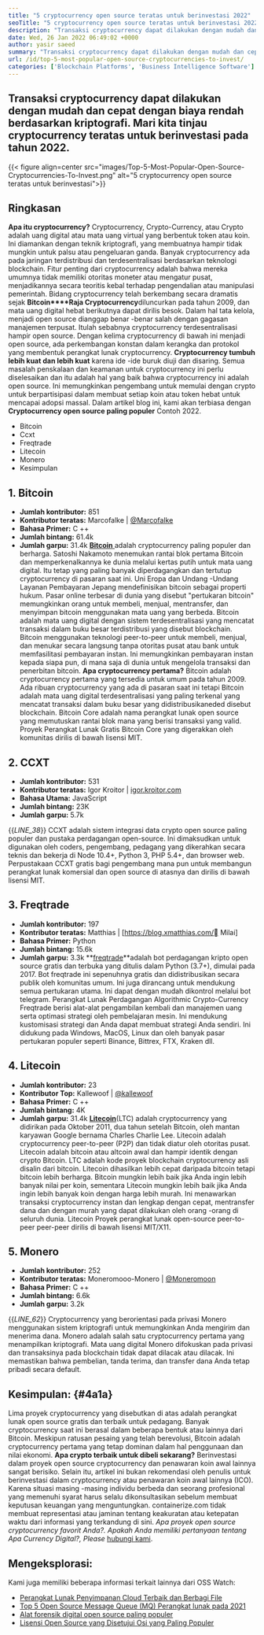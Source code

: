 ```yaml
---
title: "5 cryptocurrency open source teratas untuk berinvestasi 2022" 
seoTitle: "5 cryptocurrency open source teratas untuk berinvestasi 2022" 
description: "Transaksi cryptocurrency dapat dilakukan dengan mudah dan cepat dengan biaya rendah berdasarkan kriptografi. Mari kita tinjau cryptocurrency teratas untuk berinvestasi pada tahun 2022." 
date: Wed, 26 Jan 2022 06:49:02 +0000
author: yasir saeed
summary: "Transaksi cryptocurrency dapat dilakukan dengan mudah dan cepat dengan biaya rendah berdasarkan kriptografi. Mari kita tinjau cryptocurrency teratas untuk berinvestasi pada tahun 2022." 
url: /id/top-5-most-popular-open-source-cryptocurrencies-to-invest/
categories: ['Blockchain Platforms', 'Business Intelligence Software']
---
```


## Transaksi cryptocurrency dapat dilakukan dengan mudah dan cepat dengan biaya rendah berdasarkan kriptografi. Mari kita tinjau cryptocurrency teratas untuk berinvestasi pada tahun 2022.

{{< figure align=center src="images/Top-5-Most-Popular-Open-Source-Cryptocurrencies-To-Invest.png" alt="5 cryptocurrency open source teratas untuk berinvestasi">}}


## **Ringkasan** 
**Apa itu cryptocurrency?** Cryptocurrency, Crypto-Currency, atau Crypto adalah uang digital atau mata uang virtual yang berbentuk token atau koin. Ini diamankan dengan teknik kriptografi, yang membuatnya hampir tidak mungkin untuk palsu atau pengeluaran ganda. Banyak cryptocurrency ada pada jaringan terdistribusi dan terdesentralisasi berdasarkan teknologi blockchain. Fitur penting dari cryptocurrency adalah bahwa mereka umumnya tidak memiliki otoritas moneter atau mengatur pusat, menjadikannya secara teoritis kebal terhadap pengendalian atau manipulasi pemerintah.
Bidang cryptocurrency telah berkembang secara dramatis sejak **Bitcoin****Raja Cryptocurrency**diluncurkan pada tahun 2009, dan mata uang digital hebat berikutnya dapat dirilis besok. Dalam hal tata kelola, menjadi open source dianggap benar -benar salah dengan gagasan manajemen terpusat. Itulah sebabnya cryptocurrency terdesentralisasi hampir open source.
Dengan kelima cryptocurrency di bawah ini menjadi open source, ada perkembangan konstan dalam kerangka dan protokol yang membentuk perangkat lunak cryptocurrency. **Cryptocurrency tumbuh lebih kuat dan lebih kuat** karena ide -ide buruk diuji dan disaring. Semua masalah penskalaan dan keamanan untuk cryptocurrency ini perlu diselesaikan dan itu adalah hal yang baik bahwa cryptocurrency ini adalah open source. Ini memungkinkan pengembang untuk memulai dengan crypto untuk berpartisipasi dalam membuat setiap koin atau token hebat untuk mencapai adopsi massal.
Dalam artikel blog ini, kami akan terbiasa dengan **Cryptocurrency open source paling populer** Contoh 2022.
  * Bitcoin
  * Ccxt
  * Freqtrade
  * Litecoin
  * Monero
  * Kesimpulan

## 1. Bitcoin
* **Jumlah kontributor:**  851
* **Kontributor teratas:**  Marcofalke | [@Marcofalke][1]
* **Bahasa Primer:**  C ++
* **Jumlah bintang:**  61.4k
* **Jumlah garpu:**  31.4k
[ **Bitcoin** ][2] adalah cryptocurrency paling populer dan berharga. Satoshi Nakamoto menemukan rantai blok pertama Bitcoin dan memperkenalkannya ke dunia melalui kertas putih untuk mata uang digital. Itu tetap yang paling banyak diperdagangkan dan tertutup cryptocurrency di pasaran saat ini. Uni Eropa dan Undang -Undang Layanan Pembayaran Jepang mendefinisikan bitcoin sebagai properti hukum. Pasar online terbesar di dunia yang disebut "pertukaran bitcoin" memungkinkan orang untuk membeli, menjual, mentransfer, dan menyimpan bitcoin menggunakan mata uang yang berbeda.
Bitcoin adalah mata uang digital dengan sistem terdesentralisasi yang mencatat transaksi dalam buku besar terdistribusi yang disebut blockchain. Bitcoin menggunakan teknologi peer-to-peer untuk membeli, menjual, dan menukar secara langsung tanpa otoritas pusat atau bank untuk memfasilitasi pembayaran instan. Ini memungkinkan pembayaran instan kepada siapa pun, di mana saja di dunia untuk mengelola transaksi dan penerbitan bitcoin.
**Apa cryptocurrency pertama?** Bitcoin adalah cryptocurrency pertama yang tersedia untuk umum pada tahun 2009. Ada ribuan cryptocurrency yang ada di pasaran saat ini tetapi Bitcoin adalah mata uang digital terdesentralisasi yang paling terkenal yang mencatat transaksi dalam buku besar yang didistribusikaneded disebut blockchain. Bitcoin Core adalah nama perangkat lunak open source yang memutuskan rantai blok mana yang berisi transaksi yang valid. Proyek Perangkat Lunak Gratis Bitcoin Core yang digerakkan oleh komunitas dirilis di bawah lisensi MIT.

## 2. CCXT
* **Jumlah kontributor:**  531
* **Kontributor teratas:**  Igor Kroitor | [igor.kroitor.com][3]
* **Bahasa Utama:**  JavaScript
* **Jumlah bintang:**  23K
* **Jumlah garpu:**  5.7k

{{_LINE_38_}}
CCXT adalah sistem integrasi data crypto open source paling populer dan pustaka perdagangan open-source. Ini dimaksudkan untuk digunakan oleh coders, pengembang, pedagang yang dikerahkan secara teknis dan bekerja di Node 10.4+, Python 3, PHP 5.4+, dan browser web. Perpustakaan CCXT gratis bagi pengembang mana pun untuk membangun perangkat lunak komersial dan open source di atasnya dan dirilis di bawah lisensi MIT.

## 3. Freqtrade
* **Jumlah kontributor:**  197
* **Kontributor teratas:**  Matthias | [https://blog.xmatthias.com/ Milai]
* **Bahasa Primer:**  Python
* **Jumlah bintang:**  15.6k
* **Jumlah garpu:**  3.3k
**[freqtrade][6]**adalah bot perdagangan kripto open source gratis dan terbuka yang ditulis dalam Python (3.7+), dimulai pada 2017. Bot freqtrade ini sepenuhnya gratis dan didistribusikan secara publik oleh komunitas umum. Ini juga dirancang untuk mendukung semua pertukaran utama. Ini dapat dengan mudah dikontrol melalui bot telegram.
Perangkat Lunak Perdagangan Algorithmic Crypto-Currency Freqtrade berisi alat-alat pengambilan kembali dan manajemen uang serta optimasi strategi oleh pembelajaran mesin. Ini mendukung kustomisasi strategi dan Anda dapat membuat strategi Anda sendiri. Ini didukung pada Windows, MacOS, Linux dan oleh banyak pasar pertukaran populer seperti Binance, Bittrex, FTX, Kraken dll.

## 4. Litecoin
* **Jumlah kontributor:**  23
* **Kontributor Top:**  Kallewoof | [@kallewoof][7]
* **Bahasa Primer:**  C ++
* **Jumlah bintang:**  4K
* **Jumlah garpu:**  31.4k
**[Litecoin][8]**(LTC) adalah cryptocurrency yang didirikan pada Oktober 2011, dua tahun setelah Bitcoin, oleh mantan karyawan Google bernama Charles Charlie Lee. Litecoin adalah cryptocurrency peer-to-peer (P2P) dan tidak diatur oleh otoritas pusat. Litecoin adalah bitcoin atau altcoin awal dan hampir identik dengan crypto Bitcoin. LTC adalah kode proyek blockchain cryptocurrency asli disalin dari bitcoin.
Litecoin dihasilkan lebih cepat daripada bitcoin tetapi bitcoin lebih berharga. Bitcoin mungkin lebih baik jika Anda ingin lebih banyak nilai per koin, sementara Litecoin mungkin lebih baik jika Anda ingin lebih banyak koin dengan harga lebih murah. Ini menawarkan transaksi cryptocurrency instan dan lengkap dengan cepat, mentransfer dana dan dengan murah yang dapat dilakukan oleh orang -orang di seluruh dunia. Litecoin Proyek perangkat lunak open-source peer-to-peer peer-peer dirilis di bawah lisensi MIT/X11.

## 5. Monero
* **Jumlah kontributor:**  252
* **Kontributor teratas:**  Moneromooo-Monero | [@Moneromoon][9]
* **Bahasa Primer:**  C ++
* **Jumlah bintang:**  6.6k
* **Jumlah garpu:**  3.2k

{{_LINE_62_}}
Cryptocurrency yang berorientasi pada privasi Monero menggunakan sistem kriptografi untuk memungkinkan Anda mengirim dan menerima dana. Monero adalah salah satu cryptocurrency pertama yang menampilkan kriptografi. Mata uang digital Monero difokuskan pada privasi dan transaksinya pada blockchain tidak dapat dilacak atau dilacak. Ini memastikan bahwa pembelian, tanda terima, dan transfer dana Anda tetap pribadi secara default.

## **Kesimpulan:**  {#4a1a}

Lima proyek cryptocurrency yang disebutkan di atas adalah perangkat lunak open source gratis dan terbaik untuk pedagang. Banyak cryptocurrency saat ini berasal dalam beberapa bentuk atau lainnya dari Bitcoin. Meskipun ratusan pesaing yang telah berevolusi, Bitcoin adalah cryptocurrency pertama yang tetap dominan dalam hal penggunaan dan nilai ekonomi.
**Apa crypto terbaik untuk dibeli sekarang?** Berinvestasi dalam proyek open source cryptocurrency dan penawaran koin awal lainnya sangat berisiko. Selain itu, artikel ini bukan rekomendasi oleh penulis untuk berinvestasi dalam cryptocurrency atau penawaran koin awal lainnya (ICO). Karena situasi masing -masing individu berbeda dan seorang profesional yang memenuhi syarat harus selalu dikonsultasikan sebelum membuat keputusan keuangan yang menguntungkan. containerize.com tidak membuat representasi atau jaminan tentang keakuratan atau ketepatan waktu dari informasi yang terkandung di sini.
_Apa proyek open source cryptocurrency favorit Anda?. Apakah Anda memiliki pertanyaan tentang _Apa Currency Digital_?, Please_ [hubungi kami][11].

## Mengeksplorasi:
Kami juga memiliki beberapa informasi terkait lainnya dari OSS Watch:
  * [Perangkat Lunak Penyimpanan Cloud Terbaik dan Berbagi File][12]
  * [Top 5 Open Source Message Queue (MQ) Perangkat lunak pada 2021][13]
  * [Alat forensik digital open source paling populer][14]
  * [Lisensi Open Source yang Disetujui Osi yang Paling Populer][15]



[1]: https://twitter.com/spyced?lang=en
[2]: https://github.com/bitcoin/bitcoin
[3]: http://igor.kroitor.com/
[4]: https://github.com/ccxt/ccxt
[5]: https://twitter.com/liggitt?lang=en
[6]: https://github.com/freqtrade/freqtrade
[7]: https://twitter.com/brian_coca?lang=en
[8]: https://github.com/litecoin-project/litecoin
[9]: https://twitter.com/timograham?lang=en
[10]: https://github.com/monero-project/monero
[11]: mailto:yasir.saeed@aspose.com
[12]: https://products.containerize.com/backup-and-sync/
[13]: https://blog.containerize.com/message-queue-software/top-5-open-source-message-queue-software-in-2021/
[14]: https://blog.containerize.com/digital-forensic-tools/top-5-open-source-digital-forensic-tools-in-2021/
[15]: https://blog.containerize.com/licenses-standards/top-5-most-popular-osi-approved-open-source-licenses-of-2021/

